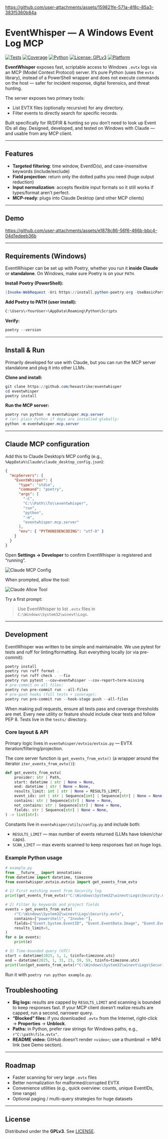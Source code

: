 
https://github.com/user-attachments/assets/159821fe-571a-4f8c-85a3-383f5360b84a
# EventWhisper — A Windows Event Log MCP

[![Tests](https://github.com/hexastrike/eventwhisper/actions/workflows/ci.yml/badge.svg?branch=main)](https://github.com/hexastrike/eventwhisper/actions/workflows/ci.yml)
[![Coverage](https://codecov.io/gh/hexastrike/eventwhisper/branch/main/graph/badge.svg)](https://codecov.io/gh/hexastrike/eventwhisper)
[![Python](https://img.shields.io/badge/python-3.10%2B-3776AB?logo=python&logoColor=white)](#)
[![License: GPLv3](https://img.shields.io/badge/License-GPLv3-green.svg)](LICENSE)
[![Platform](https://img.shields.io/badge/platform-Windows-blue)](#)

**EventWhisper** exposes fast, scriptable access to Windows `.evtx` logs via an MCP (Model Context Protocol) server.
It’s pure Python (uses the `evtx` library), instead of a PowerShell wrapper and does not execute commands on the host — safer for incident response, digital forensics, and threat hunting.

The server exposes two primary tools:

- List EVTX files (optionally recursive) for any directory.
- Filter events to directly search for specific records.

Built specifically for IR/DFIR & hunting so you don’t need to look up Event IDs all day. Designed, developed, and tested on Windows with Claude — and usable from any MCP client.

---

## Features

- **Targeted filtering**: time window, EventID(s), and case-insensitive keywords (include/exclude)
- **Field projection**: return only the dotted paths you need (huge output reduction)
- **Input normalization**: accepts flexible input formats so it still works if types/format aren’t perfect.
- **MCP-ready**: plugs into Claude Desktop (and other MCP clients)

---

## Demo

https://github.com/user-attachments/assets/e1878c86-56f6-466b-bbc4-04d1edeeb36b

---

## Requirements (Windows)

EventWhisper can be set up with Poetry, whether you run it **inside Claude** or **standalone**.
On Windows, make sure Poetry is on your `PATH`.

**Install Poetry (PowerShell):**

```powershell
(Invoke-WebRequest -Uri https://install.python-poetry.org -UseBasicParsing).Content | py -
```

**Add Poetry to PATH (user install):**

```powershell
C:\Users\<YourUser>\AppData\Roaming\Python\Scripts
```

**Verify:**

```powershell
poetry --version
```

---

## Install & Run

Primarily developed for use with Claude, but you can run the MCP server standalone and plug it into other LLMs.

**Clone and install:**

```powershell
git clone https://github.com/hexastrike/eventwhisper
cd eventwhisper
poetry install
```

**Run the MCP server:**

```powershell
poetry run python -m eventwhisper.mcp.server
# (or) plain Python if deps are installed globally:
python -m eventwhisper.mcp.server
```

---

## Claude MCP configuration

Add this to Claude Desktop’s MCP config (e.g., `%AppData%\Claude\claude_desktop_config.json`):

```json
{
  "mcpServers": {
    "EventWhisper": {
      "type": "stdio",
      "command": "poetry",
      "args": [
        "-C",
        "C:\\Path\\To\\eventwhisper",
        "run",
        "python",
        "-m",
        "eventwhisper.mcp.server"
      ],
      "env": { "PYTHONIOENCODING": "utf-8" }
    }
  }
}
```

Open **Settings → Developer** to confirm EventWhisper is registered and “running”.

![Claude MCP Config](assets/event_whisper_claude_config.png)

When prompted, allow the tool:

![Claude Allow Tool](assets/event_whisper_claude_allow.png)

Try a first prompt:

> Use EventWhisper to list `.evtx` files in `C:\Windows\System32\winevt\Logs`.

---

## Development

EventWhisper was written to be simple and maintainable. We use pytest for tests and ruff for linting/formatting.
Run everything locally (or via pre-commit):

```powershell
poetry install
poetry run ruff format .
poetry run ruff check . --fix
poetry run pytest --cov=eventwhisper --cov-report=term-missing
# pre-commit on all files:
poetry run pre-commit run --all-files
# pre-push hooks (full tests + coverage):
poetry run pre-commit run --hook-stage push --all-files
```

When making pull requests, ensure all tests pass and coverage thresholds are met.
Every new utility or feature should include clear tests and follow PEP 8. Tests live in the `tests/` directory.

### Core layout & API

Primary logic lives in `eventwhisper/evtxio/evtxio.py` — EVTX iteration/filtering/projection.

The core server function is `get_events_from_evtx()` (a wrapper around the iterator `iter_events_from_evtx()`):

```python
def get_events_from_evtx(
    provider: str | Path,
    start: datetime | str | None = None,
    end: datetime | str | None = None,
    results_limit: int | str | None = RESULTS_LIMIT,
    event_ids: int | str | Sequence[int] | Sequence[str] | None = None,
    contains: str | Sequence[str] | None = None,
    not_contains: str | Sequence[str] | None = None,
    fields: str | Sequence[str] | None = None,
) -> list[str]:
```

Constants live in `eventwhisper/utils/config.py` and include both:

- `RESULTS_LIMIT` — max number of events returned (LLMs have token/char caps).
- `SCAN_LIMIT`  — max events scanned to keep responses fast on huge logs.

### Example Python usage
```python
# example.py
from __future__ import annotations
from datetime import datetime, timezone
from eventwhisper.evtxio.evtxio import get_events_from_evtx

# 1) First matching event from Security log
print(get_events_from_evtx(r"C:\Windows\System32\winevt\Logs\Security.evtx", results_limit=1))

# 2) Filter by keywords and project fields
events = get_events_from_evtx(
    r"C:\Windows\System32\winevt\Logs\Security.evtx",
    contains=["powershell", "Invoke-"],
    fields=["Event.System.EventID", "Event.EventData.Image", "Event.EventData.CommandLine"],
    results_limit=5,
)
for e in events:
    print(e)

# 3) Time-bounded query (UTC)
start = datetime(2025, 1, 1, tzinfo=timezone.utc)
end = datetime(2025, 1, 31, 23, 59, 59, tzinfo=timezone.utc)
print(len(get_events_from_evtx(r"C:\Windows\System32\winevt\Logs\Security.evtx", start=start, end=end)))
```

Run it with `poetry run python example.py`.

## Troubleshooting

- **Big logs:** results are capped by `RESULTS_LIMIT` and scanning is bounded to keep responses fast. If your MCP client doesn’t realize results are capped, run a second, narrower query.
- **“Blocked” files:** if you downloaded `.evtx` from the Internet, right-click → **Properties** → **Unblock**.
- **Paths:** in Python, prefer raw strings for Windows paths, e.g., `r"C:\path\file.evtx"`.
- **README video:** GitHub doesn’t render `<video>`; use a thumbnail → MP4 link (see Demo section).

---

## Roadmap

- Faster scanning for very large `.evtx` files
- Better normalization for malformed/corrupted EVTX
- Convenience utilities (e.g., quick overview: counts, unique EventIDs, time range)
- Optional paging / multi-query strategies for huge datasets

---

## License

Distributed under the **GPLv3**. See [LICENSE](LICENSE).
